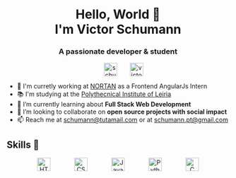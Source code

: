 <h1 align="center">Hello, World 👋 <br> I'm Victor Schumann</h1>
<h3 align="center">A passionate developer & student</h3>
<p align="center">
<a href="https://twitter.com/schumann_victor" target="blank"><img align="center" src="https://img.shields.io/badge/Twitter-1DA1F2?style=for-the-badge&logo=Twitter&logoColor=white" alt="schumann_victor" height="30" width="auto" hspace="25"/></a>
<a href="https://linkedin.com/in/victor-schumann" target="blank"><img align="center" src="https://img.shields.io/badge/LinkedIn-0A66C2?style=for-the-badge&logo=LinkedIn&logoColor=white" alt="victor-schumann" height="30" width="auto"/></a>
</p>  

- 🔭 I'm curretly working at [NORTAN]([https://github.com/victor-schumann/odin-project](https://www.linkedin.com/company/nortan-solu%C3%A7%C3%A3o-integrada-em-projetos/)) as a Frontend AngularJs Intern
- 📚 I'm studying at the [Polythecnical Institute of Leiria](ipleiria.pt)
- 🌱 I’m currently learning about **Full Stack Web Development**
- 👯 I’m looking to collaborate on **open source projects with social impact**
- 📫 Reach me at [schumann@tutamail.com](mailto:schumann@tutamain.com) or at [schumann.pt@gmail.com](mailto:schumann.pt@gmail.com)

<p align="center">

## Skills 🚀
<p align="center">
<img align="center" src="https://img.shields.io/badge/HTML5-E34F26?style=for-the-badge&logo=html5&logoColor=white" alt="HTML5 Badge" height="30" width="auto" hspace="25"/></a>
<img align="center" src="https://img.shields.io/badge/CSS3-1572B6?style=for-the-badge&logo=css3&logoColor=white" alt="CSS3 Badge" height="30" width="auto" hspace="25"/></a>
<img align="center" src="https://img.shields.io/badge/JavaScript-F7DF1E?style=for-the-badge&logo=javascript&logoColor=black" alt="Javascript Badge" height="30" width="auto" hspace="25"/></a>
<img align="center" src="https://img.shields.io/badge/Python-2B2728?style=for-the-badge&logo=Python&logoColor=white" alt="Python Badge" height="30" width="auto" hspace="25"/></a>
<img align="center" src="https://img.shields.io/badge/programming-%2300599C.svg?style=for-the-badge&logo=c&logoColor=white" alt="C badge" height="30" width="auto" hspace="25"/></a>
</p>

<!--
<div align="center">

[![GitHub Streak](https://github-readme-streak-stats.herokuapp.com?user=victor-schumann&theme=dark&hide_border=true&date_format=M%20j%5B%2C%20Y%5D)](https://git.io/streak-stats) 

![Anurag's GitHub stats](https://github-readme-stats.vercel.app/api?username=victor-schumann&theme=dark&show_icons=true&hide_border=true)

[![Top Langs](https://github-readme-stats.vercel.app/api/top-langs/?username=victor-schumann&langs_count=5&theme=dark&show_icons=true&hide_border=true)](https://github.com/anuraghazra/github-readme-stats)

</div>
-->


<!-- Consider adding the following elements:

//<p align="center"><a href="https://ko-fi.com/victorschumann"> <img src="https://cdn.ko-fi.com/cdn/kofi3.png?v=3" height="50" width="210" alt="victor-schumann" /></a></p>

## Skills 🚀

![](https://img.shields.io/badge/HTML5-E34F26?style=for-the-badge&logo=html5&logoColor=white)
![](https://img.shields.io/badge/CSS3-1572B6?style=for-the-badge&logo=css3&logoColor=white)
![](https://img.shields.io/badge/JavaScript-F7DF1E?style=for-the-badge&logo=javascript&logoColor=black)
![](https://img.shields.io/badge/angular-%23DD0031.svg?style=for-the-badge&logo=angular&logoColor=white)
![](https://img.shields.io/badge/Python-3776AB?style=for-the-badge&logo=Python&logoColor=white)

![](https://img.shields.io/badge/Sass-CC6699?style=for-the-badge&logo=sass&logoColor=white)
![](https://img.shields.io/badge/React-20232A?style=for-the-badge&logo=react&logoColor=61DAFB)
![](https://img.shields.io/badge/Styled%20Components-d06ebe?style=for-the-badge&logo=styled-components&logoColor=white)

![](https://img.shields.io/badge/Typescript-2f74c0?style=for-the-badge&logo=typescript&logoColor=white)
![](https://img.shields.io/badge/Node.js-43853D?style=for-the-badge&logo=node.js&logoColor=white)
![](https://img.shields.io/badge/Express.js-404D59?style=for-the-badge)
![](https://img.shields.io/badge/MongoDB-4EA94B?style=for-the-badge&logo=mongodb&logoColor=white)
![](https://img.shields.io/badge/Cypress-1f2937?style=for-the-badge&logo=cypress&logoColor=white)
![](https://img.shields.io/badge/Jest-944058?style=for-the-badge&logo=jest&logoColor=white)
-->
